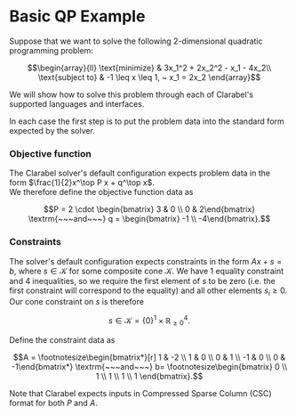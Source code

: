 # Basic QP Example

Suppose that we want to solve the following 2-dimensional quadratic programming problem:

```math
\begin{array}{ll} \text{minimize} &  3x_1^2 + 2x_2^2 - x_1 - 4x_2\\
\text{subject to} &  -1 \leq x \leq 1, ~ x_1 = 2x_2
\end{array}
```

We will show how to solve this problem through each of Clarabel's supported languages and interfaces.

In each case the first step is to put the problem data into the standard form expected by the solver.

### Objective function

The Clarabel solver's default configuration expects problem data in the form $\frac{1}{2}x^\top P x + q^\top x$.   
We therefore define the objective function data as

$$P = 2 \cdot \begin{bmatrix} 3 & 0 \\ 0 & 2\end{bmatrix}
\textrm{~~~and~~~}
q = \begin{bmatrix} -1 \\ -4\end{bmatrix}.$$


### Constraints

The solver's default configuration expects constraints in the form $Ax + s = b$, where $s \in \mathcal{K}$ for some
composite cone $\mathcal{K}$.   We have 1 equality constraint and 4 inequalities, so we require the first element of $s$
to be zero (i.e. the first constraint will correspond to the equality) and all other elements $s_i \ge 0$.   Our
cone constraint on $s$ is therefore

$$s \in \mathcal K = \{0\}^1 \times \mathbb{R}^4_{\ge 0}.$$

Define the constraint data as

$$A =
\footnotesize\begin{bmatrix*}[r] 1 & -2 \\ 1 & 0 \\ 0 & 1 \\ -1 & 0 \\ 0 & -1\end{bmatrix*}
\textrm{~~~and~~~}
 b=
\footnotesize\begin{bmatrix} 0 \\ 1 \\ 1 \\ 1 \\ 1 \end{bmatrix}.$$

Note that Clarabel expects inputs in Compressed Sparse Column (CSC) format for both $P$ and $A$.
